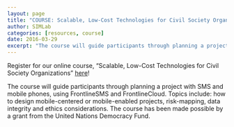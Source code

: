 ```yaml
---
layout: page
title: "COURSE: Scalable, Low-Cost Technologies for Civil Society Organizations"
author: SIMLab
categories: [resources, course]
date: 2016-03-29
excerpt: "The course will guide participants through planning a project with SMS and mobile phones, using FrontlineSMS and FrontlineCloud. Topics include: how to design mobile-centered or mobile-enabled projects, risk-mapping, data integrity and ethics considerations."
---
```

Register for our online course,  “Scalable, Low-Cost Technologies for Civil Society Organizations” [here](https://simlab.typeform.com/to/SPMA57)!

The course will guide participants through planning a project with SMS and mobile phones, using FrontlineSMS and FrontlineCloud. Topics include: how to design mobile-centered or mobile-enabled projects, risk-mapping, data integrity and ethics considerations. The course has been made possible by a grant from the United Nations Democracy Fund.

<script type="text/javascript">(function(o){var b="https://api.autopilothq.com/anywhere/",t="a5bf1db5aa5d41e994badafbb44c7cc54da66365e0434f1ea3528104cee8166e",a=window.AutopilotAnywhere={_runQueue:[],run:function(){this._runQueue.push(arguments);}},c=encodeURIComponent,s="SCRIPT",d=document,l=d.getElementsByTagName(s)[0],p="t="+c(d.title||"")+"&u="+c(d.location.href||"")+"&r="+c(d.referrer||""),j="text/javascript",z,y;if(!window.Autopilot) window.Autopilot=a;if(o.app) p="devmode=true&"+p;z=function(src,asy){var e=d.createElement(s);e.src=src;e.type=j;e.async=asy;l.parentNode.insertBefore(e,l);};if(!o.noaa){z(b+"aa/"+t+'?'+p,false)};y=function(){z(b+t+'?'+p,true);};if(window.attachEvent){window.attachEvent("onload",y);}else{window.addEventListener("load",y,false);}})({});</script>
